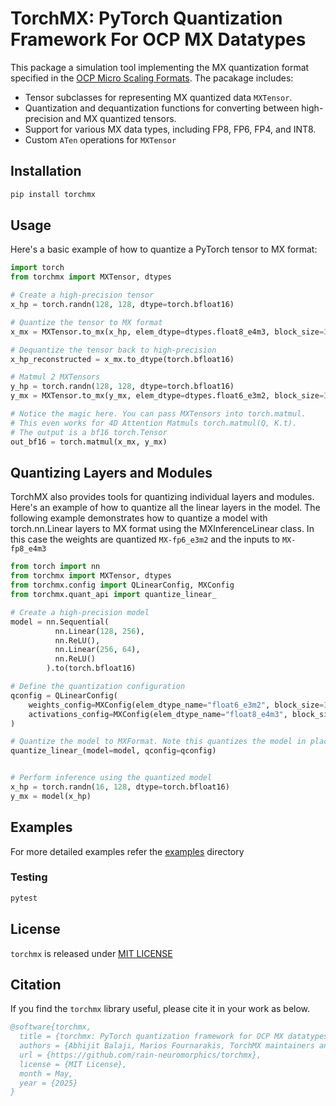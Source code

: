 # TorchMX: PyTorch Quantization Framework For OCP MX Datatypes

This package a simulation tool implementing the MX quantization format specified in the
[OCP Micro Scaling Formats](https://www.opencompute.org/documents/ocp-microscaling-formats-mx-v1-0-spec-final-pdf). The pacakage includes:

* Tensor subclasses for representing MX quantized data `MXTensor`.
* Quantization and dequantization functions for converting between high-precision and MX quantized tensors.
* Support for various MX data types, including FP8, FP6, FP4, and INT8.
* Custom `ATen` operations for `MXTensor`

## Installation

```bash
pip install torchmx
```

## Usage

Here's a basic example of how to quantize a PyTorch tensor to MX format:

```python
import torch
from torchmx import MXTensor, dtypes

# Create a high-precision tensor
x_hp = torch.randn(128, 128, dtype=torch.bfloat16)

# Quantize the tensor to MX format
x_mx = MXTensor.to_mx(x_hp, elem_dtype=dtypes.float8_e4m3, block_size=32)

# Dequantize the tensor back to high-precision
x_hp_reconstructed = x_mx.to_dtype(torch.bfloat16)

# Matmul 2 MXTensors
y_hp = torch.randn(128, 128, dtype=torch.bfloat16)
y_mx = MXTensor.to_mx(y_mx, elem_dtype=dtypes.float6_e3m2, block_size=32)

# Notice the magic here. You can pass MXTensors into torch.matmul.
# This even works for 4D Attention Matmuls torch.matmul(Q, K.t).
# The output is a bf16 torch.Tensor
out_bf16 = torch.matmul(x_mx, y_mx)
```

## Quantizing Layers and Modules

TorchMX also provides tools for quantizing individual layers and modules. Here's an example of how to quantize all the linear layers in the model. The following example demonstrates how to quantize a model with torch.nn.Linear layers to MX format using the MXInferenceLinear class. In this case the weights are quantized `MX-fp6_e3m2` and the
inputs to `MX-fp8_e4m3`

```python
from torch import nn
from torchmx import MXTensor, dtypes
from torchmx.config import QLinearConfig, MXConfig
from torchmx.quant_api import quantize_linear_

# Create a high-precision model
model = nn.Sequential(
          nn.Linear(128, 256),
          nn.ReLU(),
          nn.Linear(256, 64),
          nn.ReLU()
        ).to(torch.bfloat16)

# Define the quantization configuration
qconfig = QLinearConfig(
    weights_config=MXConfig(elem_dtype_name="float6_e3m2", block_size=32),
    activations_config=MXConfig(elem_dtype_name="float8_e4m3", block_size=32),
)

# Quantize the model to MXFormat. Note this quantizes the model in place
quantize_linear_(model=model, qconfig=qconfig)


# Perform inference using the quantized model
x_hp = torch.randn(16, 128, dtype=torch.bfloat16)
y_mx = model(x_hp)
```

## Examples

For more detailed examples refer the [examples](https://github.com/rain-neuromorphics/torchmx/tree/main/examples) directory

### Testing

```bash
pytest
```

## License

`torchmx` is released under [MIT LICENSE](./LICENSE)

## Citation

If you find the `torchmx` library useful, please cite it in your work as below.

```bibtex
@software{torchmx,
  title = {torchmx: PyTorch quantization framework for OCP MX datatypes},
  authors = {Abhijit Balaji, Marios Fournarakis, TorchMX maintainers and contributors},
  url = {https://github.com/rain-neuromorphics/torchmx},
  license = {MIT License},
  month = May,
  year = {2025}
}
```

